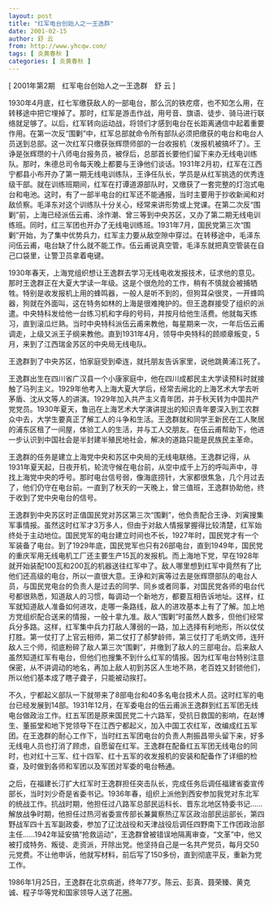 ```yaml
---
layout: post
title: "红军电台创始人之一王逸群"
date: 2001-02-15
author: 舒 云
from: http://www.yhcqw.com/
tags: [ 炎黄春秋 ]
categories: [ 炎黄春秋 ]
---
```



[ 2001年第2期　红军电台创始人之一王逸群　舒 云 ]


1930年4月底，红七军缴获敌人的一部电台，那么沉的铁疙瘩，也不知怎么用，在转移途中把它埋掉了。那时，红军是游击作战，用号音、旗语、徒步、骑马进行联络就足够了。以后，红军转向运动战，将领们才感到电台在长距离通信中起着重要作用。在第一次反“围剿”中，红军总部就命令所有部队必须把缴获的电台和电台人员送到总部。这一次红军只缴获张辉瓒师部的一台收报机（发报机被搞坏了）。王诤是张辉瓒的十八师电台报务员，被俘后，总部首长要他们留下来办无线电训练队。那时，朱德总司令每天晚上都要与王诤他们谈话。1931年2月初，红军在江西宁都县小布开办了第一期无线电训练队，王诤任队长，学员是从红军挑选的优秀连级干部。就在训练班期间，红军在打谭道源部队时，又缴获了一套完整的灯泡式电台和电池。这时，有了一部半电台的红军还不能通报，当时主要用于抄收新闻和对敌侦察。毛泽东对这个训练队十分关心，经常来讲形势或上党课。在第二次反“围剿”前，上海已经派伍云甫、涂作潮、曾三等到中央苏区，又办了第二期无线电训练班。同时，红三军团也开办了无线电训练班。1931年7月，国民党第三次“围剿”开始，为了集中优势兵力，红军主力要从敌空隙中穿过。在转移途中，毛泽东问伍云甫，电台缺了什么就不能工作。伍云甫说真空管，毛泽东就把真空管装在自己口袋里，让警卫员拿着电键。


1930年春天，上海党组织想让王逸群去学习无线电收发报技术，征求他的意见。那时王逸群正在大夏大学读一年级。这是个很危险的工作，稍有不慎就会被捕牺牲。特别是收发报机上用的蜂鸣器，一般人是听不到的，但狗耳朵很灵，一开蜂鸣器，狗就在外面叫，这在特务如林的上海是很难掩护的。但王逸群接受了组织的派遣。中央特科发给他一台练习机和字母的号码，并按月给他生活费。他就每天练习，直到滚瓜烂熟。当时中央特科派伍云甫来教他，每星期来一次，一年后伍云甫调走，上级又派王子纲来教他。直到1931年4月，领导中央特科的顾顺章叛变，5月，来到了江西瑞金苏区的中央局无线电队。

王逸群到了中央苏区，怕家庭受到牵连，就托朋友告诉家里，说他跳黄浦江死了。


王逸群出生在四川省广汉县一个小康家庭中，他在四川成都民主大学读预科时就接触了马列主义。1929年他考入上海大夏大学后，经常去闸北的上海艺术大学去听茅盾、沈从文等人的讲演。1929年加入共产主义青年团，并于秋天转为中国共产党党员。1930年夏天，鲁迅在上海艺术大学演讲提出的知识青年要深入到工农群众中去，大学生要真正了解工人的斗争和生活。王逸群就和同学王新民在工人聚居的浦东区租了一间屋，体验工人的生活，并与工人交朋友。在伍云甫帮助下，他进一步认识到中国社会是半封建半殖民地社会，解决的道路只能是民族民主革命。


王逸群的任务是建立上海党中央和苏区中央局的无线电联络。王逸群记得，从1931年夏天起，日夜开机，轮流守候在电台前，从空中成千上万的呼叫声中，寻找上海党中央的呼号。那时电台信号弱，像海底捞针，大家都很焦急，几个月过去了，他们仍守在电台前。一直到了秋天的一天晚上，曾三值班，王逸群协助他，终于收到了党中央电台的信号。


王逸群到中央苏区时正值国民党对苏区第三次“围剿”，他负责配合王诤、刘寅搜集军事情报。虽然这时红军才3万多人，但由于对敌人情报掌握得比较清楚，红军始终处于主动地位。国民党军的电台建立时间也不长，1927年时，国民党才有一个军装备了电台。到了1929年底，国民党军也只有26部电台，直到1949年，国民党的重庆军用无线电机工厂还主要生产15瓦的发报机。而上海地下党，早在1928年就开始装配100瓦和200瓦的机器送往红军中了。敌人哪里想到红军中竟然有了比他们还高级的电台，所以一直很大意。王诤和刘寅等过去是张辉瓒部队的电台人员，与国民党电台的负责人是过去的同学、同乡或者同事，对国民党各师的电台代号都很熟悉，知道敌人的习惯，每调动一个新地方，都要互相告诉地址。这样，红军就知道敌人准备如何进攻，走哪一条路线，敌人的进攻基本上有了了解。加上地方党组织配合送来的情报，一般十拿九准。敌人“围剿”时虽然人数多，但他们经常兵分多路。这样，红军集中兵力打敌人薄弱的一路，加上选择有利地形，所以仗仗打胜。第一仗打了上官云相师，第二仗打了郝梦龄师，第三仗打了毛炳文师，连歼敌人三个师，彻底粉碎了敌人第三次“围剿”，并缴到了敌人的三部电台。后来敌人虽然知道红军有电台，但他们也搜集不到什么红军的情报。因为红军电台特别注意保密，从不讲调动的地名，再加上敌人初到苏区人生地不熟，老百姓又封锁他们，所以他们基本成了瞎子聋子，只能被动挨打。


不久，宁都起义部队一下就带来了8部电台和40多名电台技术人员。这时红军的电台已经发展到14部。1931年12月，在军委电台的伍云甫派王逸群到红五军团无线电台做政治工作。红五军团是原来国民党二十六路军，受抗日救国的影响，在赵博生、董振堂和地下党领导下在江西宁都起义，加入中国工农红军，改编成红五军团。在王逸群的耐心工作下，当时红五军团电台的负责人荆振昌带头留下来，好多无线电人员也打消了顾虑，自愿留在红军。王逸群在配备红五军团无线电台的同时，也对红十三军、红十四军、红十五军的收发报机的安装和配备作了详细的检查，及时做到各师和军团以及军团对军委的电台畅通。


之后，在福建长汀扩大红军时王逸群担任突击队长，完成任务后调任福建省委宣传部长，当时刘少奇是省委书记。1936年春，组织上派他到西安参加我党对东北军的统战工作。抗战时期，他担任过八路军总部民运科长、晋东北地区特委书记……解放战争时期，他担任过热河省委宣传部长兼冀察热辽军区政治部民运部长，第四野战军四十五军副政委，参加了辽沈战役和天津战役后调任四野南下工作团政治部主任……1942年延安搞“抢救运动”，王逸群曾被错误地隔离审查，“文革”中，他又被打成特务、叛徒、走资派，开除出党。他坚持自己是一名共产党员，每月交50元党费。不让他申诉，他就写材料，前后写了150多份，直到彻底平反，重新为党工作。

1986年1月25日，王逸群在北京病逝，终年77岁。陈云、彭真、聂荣臻、黄克诚、程子华等党和国家领导人送了花圈。


